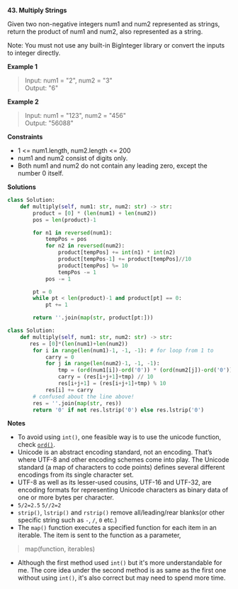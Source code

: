 **43. Multiply Strings**

Given two non-negative integers num1 and num2 represented as strings, return the product of num1 and num2, also represented as a string.

Note: You must not use any built-in BigInteger library or convert the inputs to integer directly.

**Example 1**

> Input: num1 = "2", num2 = "3"  
> Output: "6"  

**Example 2**

> Input: num1 = "123", num2 = "456"  
> Output: "56088"  

**Constraints**

- 1 <= num1.length, num2.length <= 200
- num1 and num2 consist of digits only.
- Both num1 and num2 do not contain any leading zero, except the number 0 itself.

**Solutions**

```python
class Solution:
    def multiply(self, num1: str, num2: str) -> str:    
        product = [0] * (len(num1) + len(num2))
        pos = len(product)-1

        for n1 in reversed(num1):
            tempPos = pos
            for n2 in reversed(num2):
                product[tempPos] += int(n1) * int(n2)
                product[tempPos-1] += product[tempPos]//10
                product[tempPos] %= 10
                tempPos -= 1
            pos -= 1

        pt = 0
        while pt < len(product)-1 and product[pt] == 0:
            pt += 1

        return ''.join(map(str, product[pt:]))
```

```python
class Solution:
    def multiply(self, num1: str, num2: str) -> str:    
       res = [0]*(len(num1)+len(num2)) 
        for i in range(len(num1)-1, -1, -1): # for loop from 1 to 
            carry = 0
            for j in range(len(num2)-1, -1, -1):
                tmp = (ord(num1[i])-ord('0')) * (ord(num2[j])-ord('0')) + carry
                carry = (res[i+j+1]+tmp) // 10
                res[i+j+1] = (res[i+j+1]+tmp) % 10
            res[i] += carry
        # confused about the line above! 
        res = ''.join(map(str, res))
        return '0' if not res.lstrip('0') else res.lstrip('0')
```
**Notes**

- To avoid using `int()`, one feasible way is to use the unicode function, check [`ord()`](https://www.programiz.com/python-programming/methods/built-in/ord). 
- Unicode is an abstract encoding standard, not an encoding. That’s where UTF-8 and other encoding schemes come into play. The Unicode standard (a map of characters to code points) defines several different encodings from its single character set.
- UTF-8 as well as its lesser-used cousins, UTF-16 and UTF-32, are encoding formats for representing Unicode characters as binary data of one or more bytes per character.
- `5/2=2.5` `5//2=2`
- `strip()`, `lstrip()` and `rstrip()` remove all/leading/rear blanks(or other specific string such as `-`, `/`, `0` etc.)
- The `map()` function executes a specified function for each item in an iterable. The item is sent to the function as a parameter,  
> map(function, iterables)
- Although the first method used `int()` but it's more understandable for me. The core idea under the second method is as same as the first one without using `int()`, it's also correct but may need to spend more time.


